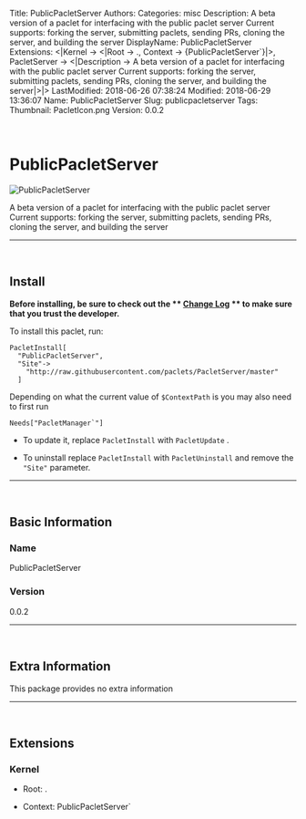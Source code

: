 Title: PublicPacletServer
Authors: 
Categories: misc
Description: A beta version of a paclet for interfacing with the public paclet server Current supports: forking the server, submitting paclets, sending PRs, cloning the server, and building the server
DisplayName: PublicPacletServer
Extensions: <|Kernel -> <|Root -> ., Context -> {PublicPacletServer`}|>, PacletServer -> <|Description -> A beta version of a paclet for interfacing with the public paclet server Current supports: forking the server, submitting paclets, sending PRs, cloning the server, and building the server|>|>
LastModified: 2018-06-26 07:38:24
Modified: 2018-06-29 13:36:07
Name: PublicPacletServer
Slug: publicpacletserver
Tags: 
Thumbnail: PacletIcon.png
Version: 0.0.2

<a id="publicpacletserver" style="width:0;height:0;margin:0;padding:0;">&zwnj;</a>

# PublicPacletServer

![PublicPacletServer]({filename}/img/PublicPacletServer/PacletIcon.png)

A beta version of a paclet for interfacing with the public paclet server Current supports: forking the server, submitting paclets, sending PRs, cloning the server, and building the server

---

<a id="install" style="width:0;height:0;margin:0;padding:0;">&zwnj;</a>

## Install

**Before installing, be sure to check out the ** **[Change Log](https://paclets.github.io/PacletServer/pages/log.html)** ** to make sure that you trust the developer.**

To install this paclet, run:

    PacletInstall[
      "PublicPacletServer",
      "Site"->
        "http://raw.githubusercontent.com/paclets/PacletServer/master"
      ]

Depending on what the current value of  ```$ContextPath```  is you may also need to first run

    Needs["PacletManager`"]

* To update it, replace  ```PacletInstall```  with  ```PacletUpdate``` . 

* To uninstall replace  ```PacletInstall```  with  ```PacletUninstall```  and remove the  ```"Site"```  parameter.

---

<a id="basic-information" style="width:0;height:0;margin:0;padding:0;">&zwnj;</a>

## Basic Information

### Name

PublicPacletServer

### Version

0.0.2

---

<a id="extra-information" style="width:0;height:0;margin:0;padding:0;">&zwnj;</a>

## Extra Information

This package provides no extra information

---

<a id="extensions" style="width:0;height:0;margin:0;padding:0;">&zwnj;</a>

## Extensions

### Kernel

* Root: .

* Context: PublicPacletServer`